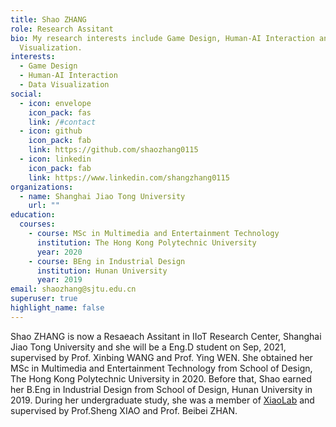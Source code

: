 ```yaml
---
title: Shao ZHANG
role: Research Assitant
bio: My research interests include Game Design, Human-AI Interaction and Data
  Visualization.
interests:
  - Game Design
  - Human-AI Interaction
  - Data Visualization
social:
  - icon: envelope
    icon_pack: fas
    link: /#contact
  - icon: github
    icon_pack: fab
    link: https://github.com/shaozhang0115
  - icon: linkedin
    icon_pack: fab
    link: https://www.linkedin.com/shangzhang0115
organizations:
  - name: Shanghai Jiao Tong University
    url: ""
education:
  courses:
    - course: MSc in Multimedia and Entertainment Technology
      institution: The Hong Kong Polytechnic University
      year: 2020
    - course: BEng in Industrial Design
      institution: Hunan University
      year: 2019
email: shaozhang@sjtu.edu.cn
superuser: true
highlight_name: false
---
```

Shao ZHANG is now a Resaeach Assitant in IIoT Research Center, Shanghai Jiao Tong University and she will be a Eng.D student on Sep, 2021, supervised by Prof. Xinbing WANG and Prof. Ying WEN. She obtained her MSc in Multimedia and Entertainment Technology from School of Design, The Hong Kong Polytechnic University in 2020. Before that, Shao earned her B.Eng in Industrial Design from School of Design, Hunan University in 2019. During her undergraduate study, she was a member of [XiaoLab](https://github.com/ShaoZhang0115/shaozhang/blob/master/content/home/xiaolab.net) and supervised by Prof.Sheng XIAO and Prof. Beibei ZHAN.